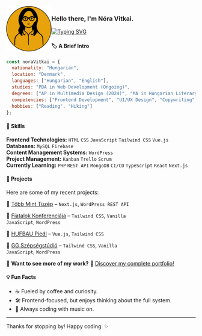 <img src="https://raw.githubusercontent.com/noravitkai/noravitkai/main/nora-vitkai-logo.svg" width="120" align="left" alt="Nora Vitkai Logo">

### Hello there, I'm Nóra Vitkai.

[![Typing SVG](https://readme-typing-svg.herokuapp.com?font=Poppins&weight=500&size=18&pause=200&color=E7A20C&width=435&lines=Humanities+grad+turned+multimedia+designer.;Diving+deeper+into+web+development.;Always+learning%2C+always+curious.+%F0%9F%98%8A)](https://git.io/typing-svg)

#### 🏷️ A Brief Intro  

```javascript
const noraVitkai = {
  nationality: "Hungarian",
  location: "Denmark",
  languages: ["Hungarian", "English"],
  studies: "PBA in Web Development (Ongoing)",
  degrees: ["AP in Multimedia Design (2024)", "MA in Hungarian Literary & Cultural Studies (2021)"],
  competencies: ["Frontend Development", "UI/UX Design", "Copywriting", "SEO"],
  hobbies: ["Reading", "Hiking"]
};
```

#### 🚀 Skills

**Frontend Technologies:** `HTML` `CSS` `JavaScript` `Tailwind CSS` `Vue.js`  
**Databases:** `MySQL` `Firebase`  
**Content Management Systems:** `WordPress`  
**Project Management:** `Kanban` `Trello` `Scrum`  
**Currently Learning:** `PHP` `REST API` `MongoDB` `CI/CD` `TypeScript` `React` `Next.js`

#### 📂 Projects

Here are some of my recent projects:
 
🔗 [Több Mint Tüzép](https://noravitkai.com/projects/tobb-mint-tuzep-website) – <code>Next.js</code>, <code>WordPress REST API</code>
 
🔗 [Fiatalok Konferenciája](https://noravitkai.com/projects/fiatalok-konferenciaja-website) – <code>Tailwind CSS</code>, <code>Vanilla JavaScript</code>, <code>WordPress</code>
 
🔗 [HUFBAU Piedl](https://noravitkai.com/projects/hufbau-otthonfelujitas-website) – <code>Vue.js</code>, <code>Tailwind CSS</code>
 
🔗 [GG Szépségstúdió](https://noravitkai.com/projects/gg-szepsegstudio-website) – <code>Tailwind CSS</code>, <code>Vanilla JavaScript</code>, <code>WordPress</code>

🔎 **Want to see more of my work?** 🔗 [Discover my complete portfolio!](https://noravitkai.com/)

#### 💡 Fun Facts

- ☕ Fueled by coffee and curiosity.
- 🛠 Frontend-focused, but enjoys thinking about the full system.
- 🎵 Always coding with music on.

---

Thanks for stopping by! Happy coding. ✨
